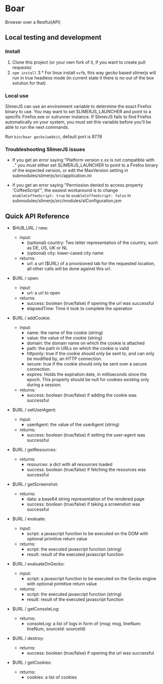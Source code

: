 # Boar
Browser over a Restful(API)

## Local testing and development

### Install

1. Clone this project (or your own fork of it, if you want to create pull requests)
2. ```npm install```
3.* For linux install ```xvfb```, this way gecko based slimerjs will run in true headless mode
(in current state it there is no out of the box solution for that)

### Local use

SlimerJS can use an environment variable to determine the exact Firefox binary to use. You may want to set SLIMERJS_LAUNCHER and point to a specific Firefox.exe or xulrunner instance. If SlimerJS fails to find Firefox automatically on your system, you *must* set this variable before you'll be able to run the next commands.

Run ```bin/boar gecko|webkit```, default port is 8778

### Troubleshooting SlimerJS issues

* If you get an error saying "Platform version x.xx is not compatible with .." you must either set SLIMERJS_LAUNCHER to point to a Firefox binary of the expected version, or edit the MaxVersion setting in submodules/slimerjs/src/application.ini

* If you get an error saying "Permission denied to access property 'CoffeeScript'", the easiest workaround is to change ```enableCoffeeScript: true``` to ```enableCoffeeScript: false``` in submodules/slimerjs/src/modules/slConfiguration.jsm

## Quick API Reference

* $HUB_URL / new:
  - input:
      - (optional) country: Two letter representation of the country, such as DE, US, UK or NL
      - (optional) city: lower-cased city name
  - returns:
      - url: a url ($URL) of a provisioned tab for the requested location, all other calls will be done against this url.


* $URL / open:
  - input:
      - url: a url to open
  - returns:
      - success: boolean (true/false) if opening the url was successful
      - elapsedTime: Time it took to complete the operation


* $URL / addCookie:
  - input:
      - name: the name of the cookie (string)
      - value: the value of the cookie (string)
      - domain: the domain name on which the cookie is attached
      - path: the path in URLs on which the cookie is valid
      - httponly: true if the cookie should only be sent to, and can only be modified by, an HTTP connection.
      - secure: true if the cookie should only be sent over a secure connection.
      - expires: Holds the expiration date, in milliseconds since the epoch. This property should be null for cookies existing only during a session.
  - returns:
      - success: boolean (true/false) if adding the cookie was successful


* $URL / setUserAgent:
  - input:
      - userAgent: the value of the userAgent (string)
  - returns:
      - success: boolean (true/false) if setting the user-agent was successful


* $URL / getResources:
  - returns:
      - resources: a dict with all resources loaded
      - success: boolean (true/false) if fetching the resources was successful


* $URL / getScreenshot:
  - returns:
      - data: a base64 string representation of the rendered page
      - success: boolean (true/false) if taking a screenshot was successful


* $URL / evaluate:
  - input:
      - script: a javascript function to be executed on the DOM with optional primitive return value
  - returns:
      - script: the executed javascript function (string)
      - result: result of the executed javascript function


* $URL / evaluateOnGecko:
  - input:
      - script: a javascript function to be executed on the Gecko engine with optional primitive return value
  - returns:
      - script: the executed javascript function (string)
      - result: result of the executed javascript function


* $URL / getConsoleLog:
  - returns:
      - consoleLog: a list of logs in form of {msg: msg, lineNum: lineNum, sourceId: sourceId}


* $URL / destroy:
  - returns:
      - success: boolean (true/false) if opening the url was successful


* $URL / getCookies:
  - returns:
      - cookies: a list of cookies

